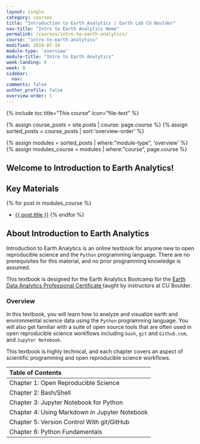 ```yaml
---
layout: single
category: courses
title: "Introduction to Earth Analytics | Earth Lab CU Boulder"
nav-title: "Intro to Earth Analytics Home"
permalink: /courses/intro-to-earth-analytics/
course: "intro-to-earth-analytics"
modified: 2019-07-10
module-type: 'overview'
module-title: "Intro to Earth Analytics"
week-landing: 0
week: 0
sidebar:
  nav:
comments: false
author_profile: false
overview-order: 1
---
```


{% include toc title="This course" icon="file-text" %}

{% assign course_posts = site.posts | course: page.course %}
{% assign sorted_posts = course_posts | sort:'overview-order' %}

{% assign modules = sorted_posts | where:"module-type", 'overview' %}
{% assign modules_course = modules | where:"course", page.course %}

<div class="notice--info" markdown="1">

## <i class="fa fa-ship" aria-hidden="true"></i> Welcome to Introduction to Earth Analytics!

## Key Materials

{% for post in modules_course %}
 * <a href="{{ site.url }}{{ post.permalink }}">{{ post.title }}</a>
{% endfor %}

</div>
<!-- an overview module specifies the overview content for the course including syllabus and any assignments  module-type: 'session' specified a week or a particular set of content surrounding a topic - eg internship seminar, etc -->

## About Introduction to Earth Analytics

Introduction to Earth Analytics is an online textbook for anyone new to open reproducible science and the `Python` programming language. There are no prerequisites for this material, and no prior programming knowledge is assumed. 

This textbook is designed for the Earth Analytics Bootcamp for the <a href="https://www.colorado.edu/earthlab/earth-data-analytics-foundations-professional-certificate" target = "_blank">Earth Data Analytics Professional Certificate </a> taught by instructors at CU Boulder. 

### Overview 

In this textbook, you will learn how to analyze and visualize earth and environmental science data using the `Python` programming language. You will also get familiar with a suite of open source tools that are often used in open reproducible science workflows including `bash`, `git` and `Github.com`, and `Jupyter Notebook`.

This textbook is highly technical, and each chapter covers an aspect of scientific programming and open reproducible science workflows. 

| Table of Contents |
|:----------------------------------------------------------|
| Chapter 1: Open Reproducible Science            | 
| Chapter 2: Bash/Shell   |
| Chapter 3: Jupyter Notebook for Python   |
| Chapter 4: Using Markdown in Jupyter Notebook   |
| Chapter 5: Version Control With git/GitHub   |
| Chapter 6: Python Fundamentals   |



